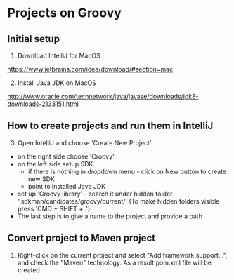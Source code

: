 # Projects on Groovy

## Initial setup

1. Download IntelliJ for MacOS

https://www.jetbrains.com/idea/download/#section=mac

2. Install Java JDK on MacOS

http://www.oracle.com/technetwork/java/javase/downloads/jdk8-downloads-2133151.html

## How to create projects and run them in IntelliJ

3. Open IntelliJ and choose 'Create New Project'
  - on the right side choose 'Croovy'
  - on the left side setup SDK
    - if there is nothing in dropdown menu - click on New button to create new SDK
    - point to installed Java JDK
  - set up 'Groovy library' - search it under hidden folder '.sdkman/candidates/groovy/current/'
  (To make hidden folders visible press 'CMD + SHIFT + .')
  - The last step is to give a name to the project and provide a path

## Convert project to Maven project

1. Right-click on the current project and select "Add framework support...", and check the "Maven" technology.
As a result pom.xml file will be created



